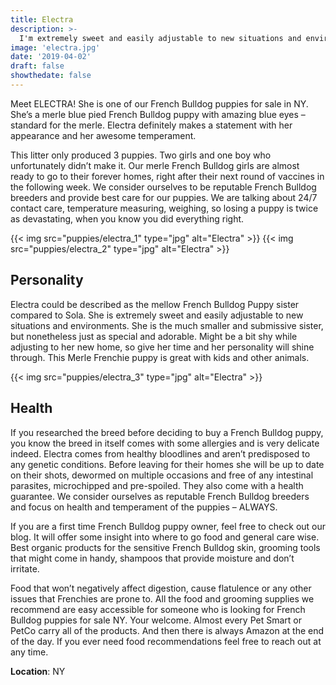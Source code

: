 ```yaml
---
title: Electra
description: >-
  I'm extremely sweet and easily adjustable to new situations and environments.
image: 'electra.jpg'
date: '2019-04-02'
draft: false
showthedate: false
---
```


Meet ELECTRA! She is one of our French Bulldog puppies for sale in NY. She’s a merle blue pied French Bulldog puppy with amazing blue eyes – standard for the merle. Electra definitely makes a statement with her appearance and her awesome temperament.

This litter only produced 3 puppies. Two girls and one boy who unfortunately didn’t make it. Our merle French Bulldog girls are almost ready to go to their forever homes, right after their next round of vaccines in the following week. We consider ourselves to be reputable French Bulldog breeders and provide best care for our puppies. We are talking about 24/7 contact care, temperature measuring, weighing, so losing a puppy is twice as devastating, when you know you did everything right.

{{< img src="puppies/electra_1" type="jpg" alt="Electra" >}}
{{< img src="puppies/electra_2" type="jpg" alt="Electra" >}}

## Personality
Electra could be described as the mellow French Bulldog Puppy sister compared to Sola. She is extremely sweet and easily adjustable to new situations and environments. She is the much smaller and submissive sister, but nonetheless just as special and adorable. Might be a bit shy while adjusting to her new home, so give her time and her personality will shine through. This Merle Frenchie puppy is great with kids and other animals.

{{< img src="puppies/electra_3" type="jpg" alt="Electra" >}}

## Health
If you researched the breed before deciding to buy a French Bulldog puppy, you know the breed in itself comes with some allergies and is very delicate indeed. Electra comes from healthy bloodlines and aren’t predisposed to any genetic conditions. Before leaving for their homes she will be up to date on their shots, dewormed on multiple occasions and free of any intestinal parasites, microchipped and pre-spoiled. They also come with a health guarantee. We consider ourselves as reputable French Bulldog breeders and focus on health and temperament of the puppies – ALWAYS.

If you are a first time French Bulldog puppy owner, feel free to check out our blog. It will offer some insight into where to go food and general care wise. Best organic products for the sensitive French Bulldog skin, grooming tools that might come in handy, shampoos that provide moisture and don’t irritate.

Food that won’t negatively affect digestion, cause flatulence or any other issues that Frenchies are prone to. All the food and grooming supplies we recommend are easy accessible for someone who is looking for French Bulldog puppies for sale NY. Your welcome. Almost every Pet Smart or PetCo carry all of the products. And then there is always Amazon at the end of the day. If you ever need food recommendations feel free to reach out at any time.

**Location**: NY
